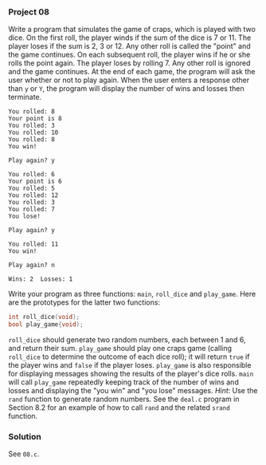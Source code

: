 ### Project 08

Write a program that simulates the game of craps, which is played with two dice.
On the first roll, the player winds if the sum of the dice is 7 or 11. The
player loses if the sum is 2, 3 or 12. Any other roll is called the "point" and
the game continues. On each subsequent roll, the player wins if he or she rolls
the point again. The player loses by rolling 7. Any other roll is ignored and
the game continues. At the end of each game, the program will ask the user
whether or not to play again. When the user enters a response other than `y` or
`Y`, the program will display the number of wins and losses then terminate.

```
You rolled: 8
Your point is 8
You rolled: 3
You rolled: 10
You rolled: 8
You win!

Play again? y

You rolled: 6
Your point is 6
You rolled: 5
You rolled: 12
You rolled: 3
You rolled: 7
You lose!

Play again? y

You rolled: 11
You win!

Play again? n

Wins: 2  Losses: 1
```

Write your program as three functions: `main`, `roll_dice` and `play_game`. Here
are the prototypes for the latter two functions:

```c
int roll_dice(void);
bool play_game{void);
```

`roll_dice` should generate two random numbers, each between 1 and 6, and return
their sum. `play_game` should play one craps game (calling `roll_dice` to
determine the outcome of each dice roll); it will return `true` if the player
wins and `false` if the player loses. `play_game` is also responsible for
displaying messages showing the results of the player's dice rolls. `main` will
call `play_game` repeatedly keeping track of the number of wins and losses and
displaying the "you win" and "you lose" messages. _Hint_: Use the `rand`
function to generate random numbers. See the `deal.c` program in Section 8.2 for
an example of how to call `rand` and the related `srand` function.

### Solution

See `08.c`.
